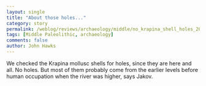 ```yaml
---
layout: single 
title: "About those holes..." 
category: story
permalink: /weblog/reviews/archaeology/middle/no_krapina_shell_holes_2006.html
tags: [Middle Paleolithic, archaeology] 
comments: false 
author: John Hawks 
---
```



<p>
We checked the Krapina mollusc shells for holes, since they are here and all. No holes. But most of them probably come from the earlier levels before human occupation when the river was higher, says Jakov. 
</p>

